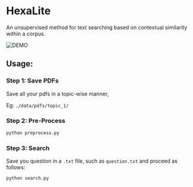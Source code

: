 # HexaLite
An unsupervised method for text searching based on contextual similarity within a corpus.

![DEMO](/demo.gif)

## Usage:

### Step 1: Save PDFs

Save all your pdfs in a topic-wise manner, 

Eg: `./data/pdfs/topic_1/`

### Step 2: Pre-Process

```py
python preprocess.py
```

### Step 3: Search

Save you question in a `.txt` file, such as `question.txt` and proceed as follows:

```py
python search.py
```
